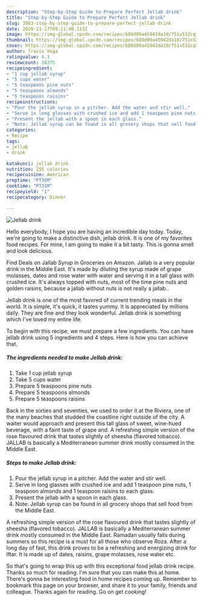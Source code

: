 ```yaml
---
description: "Step-by-Step Guide to Prepare Perfect Jellab drink"
title: "Step-by-Step Guide to Prepare Perfect Jellab drink"
slug: 3963-step-by-step-guide-to-prepare-perfect-jellab-drink
date: 2020-11-17T09:11:00.113Z
image: https://img-global.cpcdn.com/recipes/b80d09a45942da10/751x532cq70/jellab-drink-recipe-main-photo.jpg
thumbnail: https://img-global.cpcdn.com/recipes/b80d09a45942da10/751x532cq70/jellab-drink-recipe-main-photo.jpg
cover: https://img-global.cpcdn.com/recipes/b80d09a45942da10/751x532cq70/jellab-drink-recipe-main-photo.jpg
author: Travis Vega
ratingvalue: 4.3
reviewcount: 38375
recipeingredient:
- "1 cup jellab syrup"
- "5 cups water"
- "5 teaspoons pine nuts"
- "5 teaspoons almonds"
- "5 teaspoons raisins"
recipeinstructions:
- "Pour the jellab syrup in a pitcher. Add the water and stir well."
- "Serve in long glasses with crushed ice and add 1 teaspoon pine nuts, 1 teaspoon almonds and 1 teaspoon raisins to each glass."
- "Present the jellab with a spoon in each glass."
- "Note: Jellab syrup can be found in all grocery shops that sell food from the Middle East."
categories:
- Recipe
tags:
- jellab
- drink

katakunci: jellab drink 
nutrition: 255 calories
recipecuisine: American
preptime: "PT35M"
cooktime: "PT31M"
recipeyield: "1"
recipecategory: Dinner

---
```



![Jellab drink](https://img-global.cpcdn.com/recipes/b80d09a45942da10/751x532cq70/jellab-drink-recipe-main-photo.jpg)

Hello everybody, I hope you are having an incredible day today. Today, we're going to make a distinctive dish, jellab drink. It is one of my favorites food recipes. For mine, I am going to make it a bit tasty. This is gonna smell and look delicious.

Find Deals on Jallab Syrup in Groceries on Amazon. Jallab is a very popular drink in the Middle East. It&#39;s made by diluting the syrup made of grape molasses, dates and rose water with water and serving it in a tall glass with crushed ice. It&#39;s always topped with nuts, most of the time pine nuts and golden raisins, because a jallab without nuts is not really a jallab..

Jellab drink is one of the most favored of current trending meals in the world. It is simple, it's quick, it tastes yummy. It is appreciated by millions daily. They are fine and they look wonderful. Jellab drink is something which I've loved my entire life.


To begin with this recipe, we must prepare a few ingredients. You can have jellab drink using 5 ingredients and 4 steps. Here is how you can achieve that.

<!--inarticleads1-->

##### The ingredients needed to make Jellab drink:

1. Take 1 cup jellab syrup
1. Take 5 cups water
1. Prepare 5 teaspoons pine nuts
1. Prepare 5 teaspoons almonds
1. Prepare 5 teaspoons raisins


Back in the sixties and seventies, we used to order it at the Riviera, one of the many beaches that studded the coastline right outside of the city. A waiter would approach and present this tall glass of sweet, wine-hued beverage, with a faint taste of grape and. A refreshing simple version of the rose flavoured drink that tastes slightly of sheesha (flavored tobacco). JALLAB is basically a Mediterranean summer drink mostly consumed in the Middle East. 

<!--inarticleads2-->

##### Steps to make Jellab drink:

1. Pour the jellab syrup in a pitcher. Add the water and stir well.
1. Serve in long glasses with crushed ice and add 1 teaspoon pine nuts, 1 teaspoon almonds and 1 teaspoon raisins to each glass.
1. Present the jellab with a spoon in each glass.
1. Note: Jellab syrup can be found in all grocery shops that sell food from the Middle East.


A refreshing simple version of the rose flavoured drink that tastes slightly of sheesha (flavored tobacco). JALLAB is basically a Mediterranean summer drink mostly consumed in the Middle East. Ramadan usually falls during summers so this recipe is a must for all those who observe Roza. After a long day of fast, this drink proves to be a refreshing and energizing drink for Iftar. It is made up of dates, raisins, grape molasses, rose water etc. 

So that's going to wrap this up with this exceptional food jellab drink recipe. Thanks so much for reading. I'm sure that you can make this at home. There's gonna be interesting food in home recipes coming up. Remember to bookmark this page on your browser, and share it to your family, friends and colleague. Thanks again for reading. Go on get cooking!
